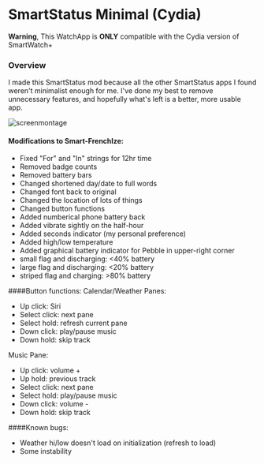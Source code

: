 SmartStatus Minimal (Cydia)
=====================

**Warning**, This WatchApp is **ONLY** compatible with the Cydia version of SmartWatch+

### Overview

I made this SmartStatus mod because all the other SmartStatus apps I found weren't minimalist enough for me. I've done my best to remove unnecessary features, and hopefully what's left is a better, more usable app. 

![screenmontage](https://raw.github.com/sapphirinedreams/SmartStatus-Minimal/master//screenshots/screenmontage.png)

#### Modifications to Smart-FrenchIze:
- Fixed "For" and "In" strings for 12hr time
- Removed badge counts
- Removed battery bars
- Changed shortened day/date to full words
- Changed font back to original
- Changed the location of lots of things
- Changed button functions
- Added numberical phone battery back
- Added vibrate sightly on the half-hour
- Added seconds indicator (my personal preference)
- Added high/low temperature
- Added graphical battery indicator for Pebble in upper-right corner
 - small flag and discharging: <40% battery
 - large flag and discharging: <20% battery
 - striped flag and charging: >80% battery

####Button functions:
Calendar/Weather Panes:
- Up click: Siri
- Select click: next pane
- Select hold: refresh current pane
- Down click: play/pause music
- Down hold: skip track

Music Pane: 
- Up click: volume +
- Up hold: previous track
- Select click: next pane
- Select hold: play/pause music
- Down click: volume -
- Down hold: skip track

####Known bugs:
- Weather hi/low doesn't load on initialization (refresh to load)
- Some instability